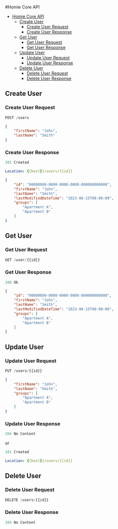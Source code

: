 #Homie Core API

- [Homie Core API](#homey-core-api)
    - [Create User](#create-user)
        - [Create User Request](#create-user-request)
        - [Create User Response](#create-user-response)
    - [Get User](#get-user)
        - [Get User Request](#get-user-request)
        - [Get User Response](#get-user-response)
    - [Update User](#update-user)
        - [Update User Request](#update-user-request)
        - [Update User Response](#update-user-response)
    - [Delete User](#delete-user)
        - [Delete User Request](#delete-user-request)
        - [Delete User Response](#delete-user-response)


## Create User

### Create User Request

```js
POST /users
```

```json
{
    "firstName": "John",
    "lastName": "Smith"
}
```

### Create User Response

```js
201 Created
```

```yml
Location: {{host}}/users/{{id}}
```

```json
{
    "id": "00000000-0000-0000-0000-000000000000",
    "firstName": "John",
    "lastName": "Smith",
    "lastModifiedDateTime": "2023-06-15T08:00:00",
    "groups": [
        "Apartment A",
        "Apartment B"
    ]
}
```

## Get User

### Get User Request

```js
GET /user/{{id}}
```

### Get User Response

```js
200 Ok
```

```json
{
    "id": "00000000-0000-0000-0000-000000000000",
    "firstName": "John",
    "lastName": "Smith",
    "lastModifiedDateTime": "2023-06-15T08:00:00",
    "groups": [
        "Apartment A",
        "Apartment B"
    ]
}
```

## Update User

### Update User Request

```js
PUT /users/{{id}}
```

```json
{
    "firstName": "John",
    "lastName": "Smith",
    "groups": [
        "Apartment A",
        "Apartment B"
    ]
}
```

### Update User Response

```js
204 No Content
```

or

```js
201 Created
```

```yml
Location: {{host}}/users/{{id}}
```

## Delete User

### Delete User Request

```js
DELETE /users/{{id}}
```
### Delete User Response

```js
204 No Content
```